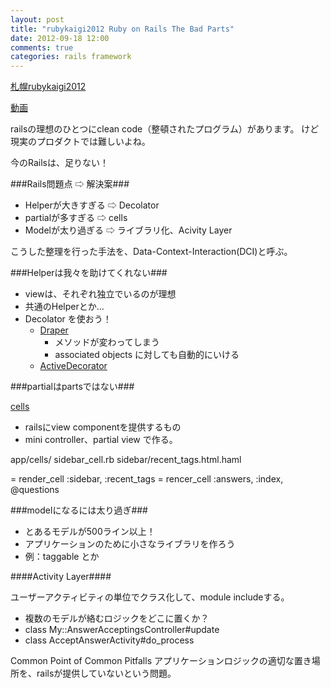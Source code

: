 ```yaml
---
layout: post
title: "rubykaigi2012 Ruby on Rails The Bad Parts"
date: 2012-09-18 12:00
comments: true
categories: rails framework
---
```


[札幌rubykaigi2012](https://github.com/sprk2012/sprk2012-cfp)

[動画](http://www.ustream.tv/recorded/25420080)

railsの理想のひとつにclean code（整頓されたプログラム）があります。
けど現実のプロダクトでは難しいよね。

今のRailsは、足りない！

###Rails問題点 ⇨ 解決案###

- Helperが大きすぎる ⇨ Decolator
- partialが多すぎる  ⇨ cells
- Modelが太り過ぎる  ⇨ ライブラリ化、Acivity Layer

こうした整理を行った手法を、Data-Context-Interaction(DCI)と呼ぶ。

###Helperは我々を助けてくれない###

- viewは、それぞれ独立でいるのが理想
- 共通のHelperとか…
- Decolator を使おう！
  - [Draper](https://github.com/jcasimir/draper)
    - メソッドが変わってしまう
    - associated objects に対しても自動的にいける
  - [ActiveDecorator](https://github.com/amatsuda/active_decorator)

###partialはpartsではない###

[cells](https://github.com/apotonick/cells)

- railsにview componentを提供するもの
- mini controller、partial view で作る。

app/cells/
  sidebar_cell.rb
  sidebar/recent_tags.html.haml

= render_cell :sidebar, :recent_tags
= rencer_cell :answers, :index, @questions

###modelになるには太り過ぎ###

- とあるモデルが500ライン以上！
- アプリケーションのために小さなライブラリを作ろう
- 例：taggable とか

####Activity Layer####

ユーザーアクティビティの単位でクラス化して、module includeする。

- 複数のモデルが絡むロジックをどこに置くか？
- class My::AnswerAcceptingsController#update
- class AcceptAnswerActivity#do_process

Common Point of Common Pitfalls
アプリケーションロジックの適切な置き場所を、railsが提供していないという問題。




